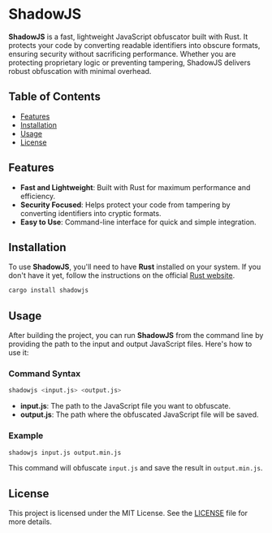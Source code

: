 # ShadowJS

**ShadowJS** is a fast, lightweight JavaScript obfuscator built with Rust. It protects your code by converting readable identifiers into obscure formats, ensuring security without sacrificing performance. Whether you are protecting proprietary logic or preventing tampering, ShadowJS delivers robust obfuscation with minimal overhead.

## Table of Contents

- [Features](#features)
- [Installation](#installation)
- [Usage](#usage)
- [License](#license)

## Features

- **Fast and Lightweight**: Built with Rust for maximum performance and efficiency.
- **Security Focused**: Helps protect your code from tampering by converting identifiers into cryptic formats.
- **Easy to Use**: Command-line interface for quick and simple integration.

## Installation

To use **ShadowJS**, you'll need to have **Rust** installed on your system. If you don't have it yet, follow the instructions on the official [Rust website](https://www.rust-lang.org/).

```bash
cargo install shadowjs
```

## Usage

After building the project, you can run **ShadowJS** from the command line by providing the path to the input and output JavaScript files. Here's how to use it:

### Command Syntax

```bash
shadowjs <input.js> <output.js>
```

- **input.js**: The path to the JavaScript file you want to obfuscate.
- **output.js**: The path where the obfuscated JavaScript file will be saved.

### Example

```bash
shadowjs input.js output.min.js
```

This command will obfuscate `input.js` and save the result in `output.min.js`.

## License

This project is licensed under the MIT License. See the [LICENSE](LICENSE) file for more details.
